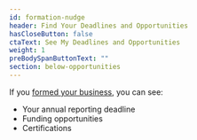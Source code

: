 ```yaml
---
id: formation-nudge
header: Find Your Deadlines and Opportunities
hasCloseButton: false
ctaText: See My Deadlines and Opportunities
weight: 1
preBodySpanButtonText: ""
section: below-opportunities
---
```


If you [formed your business](/tasks/form-business-entity), you can see:

- Your annual reporting deadline
- Funding opportunities
- Certifications
